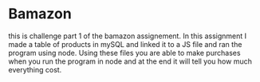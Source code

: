 # Bamazon

this is challenge part 1 of the bamazon assignement. In this assignment I made a table of products in mySQL and linked it to a JS file and ran the program using node. Using these files you are able to make purchases when you run the program in node and at the end it will tell you how much everything cost.
